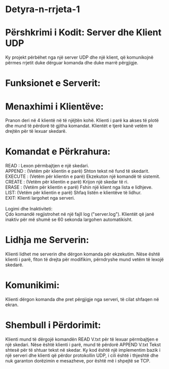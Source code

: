 # Detyra-n-rrjeta-1

 # Përshkrimi i Kodit: Server dhe Klient UDP
Ky projekt përbëhet nga një server UDP dhe një klient, që komunikojnë përmes rrjetit duke dërguar komanda dhe duke marrë përgjigje.

# Funksionet e Serverit:
# Menaxhimi i Klientëve:
Pranon deri në 4 klientë në të njëjtën kohë.
Klienti i parë ka akses të plotë dhe mund të përdorë të gjitha komandat.
Klientët e tjerë kanë vetëm të drejtën për të lexuar skedarë.

# Komandat e Përkrahura:
READ <file>: Lexon përmbajtjen e një skedari. <br>
APPEND <file> <text>: (Vetëm për klientin e parë) Shton tekst në fund të skedarit. <br>
EXECUTE <command>: (Vetëm për klientin e parë) Ekzekuton një komandë të sistemit. <br>
CREATE <file>: (Vetëm për klientin e parë) Krijon një skedar të ri. <br>
ERASE <client>: (Vetëm për klientin e parë) Fshin një klient nga lista e lidhjeve. <br>
LIST: (Vetëm për klientin e parë) Shfaq listën e klientëve të lidhur. <br>
EXIT: Klienti largohet nga serveri. <br> <br>
Logimi dhe Inaktiviteti: <br>
Çdo komandë regjistrohet në një fajll log ("server.log").
Klientët që janë inaktiv për më shumë se 60 sekonda largohen automatikisht.

# Lidhja me Serverin:
Klienti lidhet me serverin dhe dërgon komanda për ekzekutim.
Nëse është klienti i parë, fiton të drejta për modifikim, përndryshe mund vetëm të lexojë skedarë.

# Komunikimi:
Klienti dërgon komanda dhe pret përgjigje nga serveri, të cilat shfaqen në ekran.

# Shembull i Përdorimit:
Klienti mund të dërgojë komandën READ V.txt për të lexuar përmbajtjen e një skedari.
Nëse është klienti i parë, mund të përdorë APPEND V.txt Tekst shtesë për të shtuar tekst në skedar.
Ky kod është një implementim bazik i një serveri dhe klienti që përdor protokollin UDP, i cili është i thjeshtë dhe nuk garanton dorëzimin e mesazheve, por është më i shpejtë se TCP.
